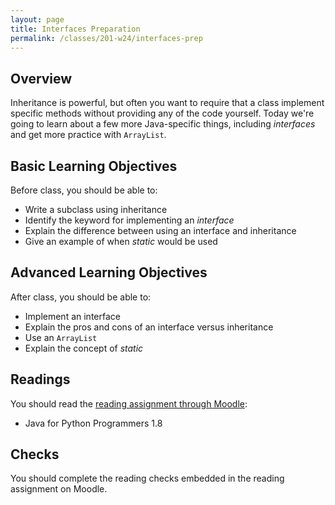 ```yaml
---
layout: page
title: Interfaces Preparation
permalink: /classes/201-w24/interfaces-prep
---
```


## Overview
Inheritance is powerful, but often you want to require that a class implement specific methods without providing any of the code yourself. Today we're going to learn about a few more Java-specific things, including *interfaces* and get more practice with `ArrayList`.

## Basic Learning Objectives
Before class, you should be able to: 
* Write a subclass using inheritance
* Identify the keyword for implementing an *interface*
* Explain the difference between using an interface and inheritance
* Give an example of when *static* would be used


## Advanced Learning Objectives
After class, you should be able to:
* Implement an interface
* Explain the pros and cons of an interface versus inheritance
* Use an `ArrayList`
* Explain the concept of *static*


## Readings
You should read the [reading assignment through Moodle](https://moodle.carleton.edu/mod/lti/view.php?id=903026):

* Java for Python Programmers 1.8

## Checks
You should complete the reading checks embedded in the reading assignment on Moodle.